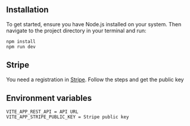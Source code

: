 ## Installation
To get started, ensure you have Node.js installed on your system. Then navigate to the project directory in your terminal and run:

```
npm install
npm run dev
```

## Stripe
You need a registration in [Stripe](https://stripe.com/en-bg). Follow the steps and get the public key

## Environment variables
```
VITE_APP_REST_API = API URL
VITE_APP_STRIPE_PUBLIC_KEY = Stripe public key
 ```

